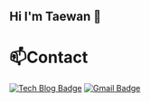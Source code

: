 ## Hi I'm Taewan 👋

# 📫Contact
[![Tech Blog Badge](http://img.shields.io/badge/-Tech%20blog-black?style=flat-square&logo=github&link=https://taewan-study-record.tistory.com/)](https://taewan-study-record.tistory.com/)
[![Gmail Badge](https://img.shields.io/badge/Gmail-d14836?style=flat-square&logo=Gmail&logoColor=white&link=mailto:kimtaeyan21@gmail.com)](mailto:kimtaeyan21@gmail.com)

<!--
**TaeWan21/TaeWan21** is a ✨ _special_ ✨ repository because its `README.md` (this file) appears on your GitHub profile.

Here are some ideas to get you started:

- 🔭 I’m currently working on ...
- 🌱 I’m currently learning ...
- 👯 I’m looking to collaborate on ...
- 🤔 I’m looking for help with ...
- 💬 Ask me about ...
- 📫 How to reach me: ...
- 😄 Pronouns: ...
- ⚡ Fun fact: ...
-->
